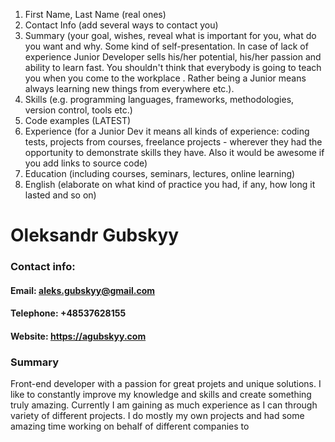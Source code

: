 1. First Name, Last Name (real ones)
2. Contact Info (add several ways to contact you)
3. Summary (your goal, wishes, reveal what is important for you, what do you want and why.
Some kind of self-presentation. In case of lack of experience  Junior Developer sells his/her potential, his/her passion and ability to learn fast. You shouldn't think that everybody is going to teach you when you come to the workplace . Rather being a Junior means always
learning new things from everywhere etc.).
4. Skills (e.g. programming languages, frameworks, methodologies, version control, tools etc.)
5. Code examples (LATEST)
6. Experience (for a Junior Dev it means all kinds of experience: coding tests, projects from courses,
freelance projects - wherever they had the opportunity to demonstrate skills they have.
Also it would be awesome if you add links to source code)
7. Education (including courses, seminars, lectures, online learning)
8. English (elaborate on what kind of practice you had, if any, how long it lasted and so on)

# Oleksandr Gubskyy
### Contact info:
#### Email: aleks.gubskyy@gmail.com
#### Telephone: +48537628155
#### Website: https://agubskyy.com

### Summary
Front-end developer with a passion for great projets and unique solutions. I like to constantly improve my knowledge and skills and create something truly amazing. Currently I am gaining as much experience as I can through variety of different projects. I do mostly my own projects and had some amazing time working on behalf of different companies to 





